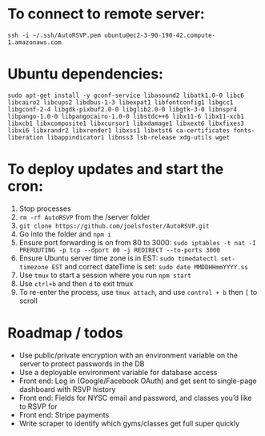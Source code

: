 # To connect to remote server:

`ssh -i ~/.ssh/AutoRSVP.pem ubuntu@ec2-3-90-190-42.compute-1.amazonaws.com`


# Ubuntu dependencies:

`sudo apt-get install -y gconf-service libasound2 libatk1.0-0 libc6 libcairo2 libcups2 libdbus-1-3 libexpat1 libfontconfig1 libgcc1 libgconf-2-4 libgdk-pixbuf2.0-0 libglib2.0-0 libgtk-3-0 libnspr4 libpango-1.0-0 libpangocairo-1.0-0 libstdc++6 libx11-6 libx11-xcb1 libxcb1 libxcomposite1 libxcursor1 libxdamage1 libxext6 libxfixes3 libxi6 libxrandr2 libxrender1 libxss1 libxtst6 ca-certificates fonts-liberation libappindicator1 libnss3 lsb-release xdg-utils wget`


# To deploy updates and start the cron:

1. Stop processes
2. `rm -rf AutoRSVP` from the /server folder
3. `git clone https://github.com/joelsfoster/AutoRSVP.git`
4. Go into the folder and `npm i`
5. Ensure port forwarding is on from 80 to 3000: `sudo iptables -t nat -I PREROUTING -p tcp --dport 80 -j REDIRECT --to-ports 3000`
6. Ensure Ubuntu server time zone is in EST: `sudo timedatectl set-timezone EST` and correct dateTime is set: `sudo date MMDDHHmmYYYY.ss`
7. Use `tmux` to start a session where you run `npm start`
8. Use `ctrl+b` and then `d` to exit tmux
9. To re-enter the process, use `tmux attach`, and use `control + b` then `[` to scroll


# Roadmap / todos

- Use public/private encryption with an environment variable on the server to protect passwords in the DB
- Use a deployable environment variable for database access
- Front end: Log in (Google/Facebook OAuth) and get sent to single-page dashboard with RSVP history
- Front end: Fields for NYSC email and password, and classes you’d like to RSVP for
- Front end: Stripe payments
- Write scraper to identify which gyms/classes get full super quickly
